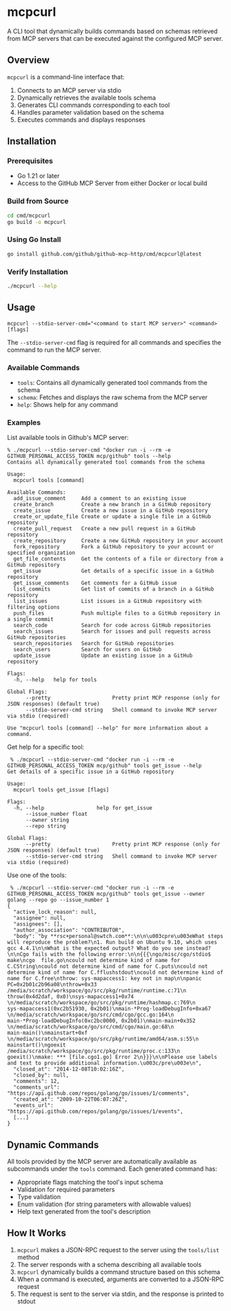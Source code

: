 # mcpcurl

A CLI tool that dynamically builds commands based on schemas retrieved from MCP servers that can
be executed against the configured MCP server.

## Overview

`mcpcurl` is a command-line interface that:

1. Connects to an MCP server via stdio
2. Dynamically retrieves the available tools schema
3. Generates CLI commands corresponding to each tool
4. Handles parameter validation based on the schema
5. Executes commands and displays responses

## Installation

### Prerequisites
- Go 1.21 or later
- Access to the GitHub MCP Server from either Docker or local build

### Build from Source
```bash
cd cmd/mcpcurl
go build -o mcpcurl
```

### Using Go Install
```bash
go install github.com/github/github-mcp-http/cmd/mcpcurl@latest
```

### Verify Installation
```bash
./mcpcurl --help
```

## Usage

```console
mcpcurl --stdio-server-cmd="<command to start MCP server>" <command> [flags]
```

The `--stdio-server-cmd` flag is required for all commands and specifies the command to run the MCP server.

### Available Commands

- `tools`: Contains all dynamically generated tool commands from the schema
- `schema`: Fetches and displays the raw schema from the MCP server
- `help`: Shows help for any command

### Examples

List available tools in Github's MCP server:

```console
% ./mcpcurl --stdio-server-cmd "docker run -i --rm -e GITHUB_PERSONAL_ACCESS_TOKEN mcp/github" tools --help
Contains all dynamically generated tool commands from the schema

Usage:
  mcpcurl tools [command]

Available Commands:
  add_issue_comment     Add a comment to an existing issue
  create_branch         Create a new branch in a GitHub repository
  create_issue          Create a new issue in a GitHub repository
  create_or_update_file Create or update a single file in a GitHub repository
  create_pull_request   Create a new pull request in a GitHub repository
  create_repository     Create a new GitHub repository in your account
  fork_repository       Fork a GitHub repository to your account or specified organization
  get_file_contents     Get the contents of a file or directory from a GitHub repository
  get_issue             Get details of a specific issue in a GitHub repository
  get_issue_comments    Get comments for a GitHub issue
  list_commits          Get list of commits of a branch in a GitHub repository
  list_issues           List issues in a GitHub repository with filtering options
  push_files            Push multiple files to a GitHub repository in a single commit
  search_code           Search for code across GitHub repositories
  search_issues         Search for issues and pull requests across GitHub repositories
  search_repositories   Search for GitHub repositories
  search_users          Search for users on GitHub
  update_issue          Update an existing issue in a GitHub repository

Flags:
  -h, --help   help for tools

Global Flags:
      --pretty                    Pretty print MCP response (only for JSON responses) (default true)
      --stdio-server-cmd string   Shell command to invoke MCP server via stdio (required)

Use "mcpcurl tools [command] --help" for more information about a command.
```

Get help for a specific tool:

```console
 % ./mcpcurl --stdio-server-cmd "docker run -i --rm -e GITHUB_PERSONAL_ACCESS_TOKEN mcp/github" tools get_issue --help
Get details of a specific issue in a GitHub repository

Usage:
  mcpcurl tools get_issue [flags]

Flags:
  -h, --help                 help for get_issue
      --issue_number float
      --owner string
      --repo string

Global Flags:
      --pretty                    Pretty print MCP response (only for JSON responses) (default true)
      --stdio-server-cmd string   Shell command to invoke MCP server via stdio (required)

```

Use one of the tools:

```console
 % ./mcpcurl --stdio-server-cmd "docker run -i --rm -e GITHUB_PERSONAL_ACCESS_TOKEN mcp/github" tools get_issue --owner golang --repo go --issue_number 1
{
  "active_lock_reason": null,
  "assignee": null,
  "assignees": [],
  "author_association": "CONTRIBUTOR",
  "body": "by **rsc+personal@swtch.com**:\n\n\u003cpre\u003eWhat steps will reproduce the problem?\n1. Run build on Ubuntu 9.10, which uses gcc 4.4.1\n\nWhat is the expected output? What do you see instead?\n\nCgo fails with the following error:\n\n{{{\ngo/misc/cgo/stdio$ make\ncgo  file.go\ncould not determine kind of name for C.CString\ncould not determine kind of name for C.puts\ncould not determine kind of name for C.fflushstdout\ncould not determine kind of name for C.free\nthrow: sys·mapaccess1: key not in map\n\npanic PC=0x2b01c2b96a08\nthrow+0x33 /media/scratch/workspace/go/src/pkg/runtime/runtime.c:71\n    throw(0x4d2daf, 0x0)\nsys·mapaccess1+0x74 \n/media/scratch/workspace/go/src/pkg/runtime/hashmap.c:769\n    sys·mapaccess1(0xc2b51930, 0x2b01)\nmain·*Prog·loadDebugInfo+0xa67 \n/media/scratch/workspace/go/src/cmd/cgo/gcc.go:164\n    main·*Prog·loadDebugInfo(0xc2bc0000, 0x2b01)\nmain·main+0x352 \n/media/scratch/workspace/go/src/cmd/cgo/main.go:68\n    main·main()\nmainstart+0xf \n/media/scratch/workspace/go/src/pkg/runtime/amd64/asm.s:55\n    mainstart()\ngoexit /media/scratch/workspace/go/src/pkg/runtime/proc.c:133\n    goexit()\nmake: *** [file.cgo1.go] Error 2\n}}}\n\nPlease use labels and text to provide additional information.\u003c/pre\u003e\n",
  "closed_at": "2014-12-08T10:02:16Z",
  "closed_by": null,
  "comments": 12,
  "comments_url": "https://api.github.com/repos/golang/go/issues/1/comments",
  "created_at": "2009-10-22T06:07:26Z",
  "events_url": "https://api.github.com/repos/golang/go/issues/1/events",
  [...]
}
```

## Dynamic Commands

All tools provided by the MCP server are automatically available as subcommands under the `tools` command. Each generated command has:

- Appropriate flags matching the tool's input schema
- Validation for required parameters
- Type validation
- Enum validation (for string parameters with allowable values)
- Help text generated from the tool's description

## How It Works

1. `mcpcurl` makes a JSON-RPC request to the server using the `tools/list` method
2. The server responds with a schema describing all available tools
3. `mcpcurl` dynamically builds a command structure based on this schema
4. When a command is executed, arguments are converted to a JSON-RPC request
5. The request is sent to the server via stdin, and the response is printed to stdout
